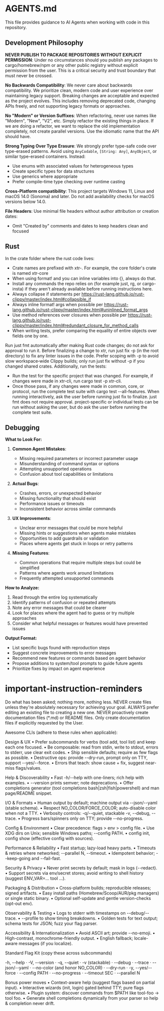 # AGENTS.md

This file provides guidance to AI Agents when working with code in this repository.

## Development Philosophy

**NEVER PUBLISH TO PACKAGE REPOSITORIES WITHOUT EXPLICIT PERMISSION**: Under no circumstances should you publish any packages to cargo/homebrew/npm or any other public registry without explicit permission from the user. This is a critical security and trust boundary that must never be crossed.

**No Backwards Compatibility**: We never care about backwards compatibility. We prioritize clean, modern code and user experience over maintaining legacy support. Breaking changes are acceptable and expected as the project evolves. This includes removing deprecated code, changing APIs freely, and not supporting legacy formats or approaches.

**No "Modern" or Version Suffixes**: When refactoring, never use names like "Modern", "New", "V2", etc. Simply refactor the existing things in place. If we are doing a refactor, we want to replace the old implementation completely, not create parallel versions. Use the idiomatic name that the API should have.

**Strong Typing Over Type Erasure**: We strongly prefer type-safe code over type-erased patterns. Avoid using `AnyCodable`, `[String: Any]`, `AnyObject`, or similar type-erased containers. Instead:

- Use enums with associated values for heterogeneous types
- Create specific types for data structures
- Use generics where appropriate
- Prefer compile-time type checking over runtime casting

**Cross-Platform compatibility**: This project targets Windows 11, Linux and macOS 14.0 (Sonoma) and later. Do not add availability checks for macOS versions below 14.0.

**File Headers**: Use minimal file headers without author attribution or creation dates:

- Omit "Created by" comments and dates to keep headers clean and focused

## Rust

In the crate folder where the rust code lives:

- Crate names are prefixed with xtr-. For example, the core folder's crate is named xtr-core
- When using format! and you can inline variables into {}, always do that.
- Install any commands the repo relies on (for example just, rg, or cargo-insta) if they aren't already available before running instructions here.
- Always collapse if statements per <https://rust-lang.github.io/rust-clippy/master/index.html#collapsible_if>
- Always inline format! args when possible per <https://rust-lang.github.io/rust-clippy/master/index.html#uninlined_format_args>
- Use method references over closures when possible per <https://rust-lang.github.io/rust-clippy/master/index.html#redundant_closure_for_method_calls>
- When writing tests, prefer comparing the equality of entire objects over fields one by one.

Run just fmt automatically after making Rust code changes; do not ask for approval to run it. Before finalizing a change to xtr, run just fix -p <project> (in the root directory) to fix any linter issues in the code. Prefer scoping with -p to avoid slow workspace‑wide Clippy builds; only run just fix without -p if you changed shared crates. Additionally, run the tests:

- Run the test for the specific project that was changed. For example, if changes were made in xtr-cli, run cargo test -p xtr-cli.
- Once those pass, if any changes were made in common, core, or protocol, run the complete test suite with cargo test --all-features. When running interactively, ask the user before running just fix to finalize. just fmt does not require approval. project-specific or individual tests can be run without asking the user, but do ask the user before running the complete test suite.

## Debugging

**What to Look For:**

1. **Common Agent Mistakes**:
   - Missing required parameters or incorrect parameter usage
   - Misunderstanding of command syntax or options
   - Attempting unsupported operations
   - Confusion about tool capabilities or limitations

2. **Actual Bugs**:
   - Crashes, errors, or unexpected behavior
   - Missing functionality that should exist
   - Performance issues or timeouts
   - Inconsistent behavior across similar commands

3. **UX Improvements**:
   - Unclear error messages that could be more helpful
   - Missing hints or suggestions when agents make mistakes
   - Opportunities to add guardrails or validation
   - Places where agents get stuck in loops or retry patterns

4. **Missing Features**:
   - Common operations that require multiple steps but could be simplified
   - Patterns where agents work around limitations
   - Frequently attempted unsupported commands

**How to Analyze:**

1. Read through the entire log systematically
2. Identify patterns of confusion or repeated attempts
3. Note any error messages that could be clearer
4. Look for places where the agent had to guess or try multiple approaches
5. Consider what helpful messages or features would have prevented issues

**Output Format:**

- List specific bugs found with reproduction steps
- Suggest concrete improvements to error messages
- Recommend new features or commands based on agent behavior
- Propose additions to system/tool prompts to guide future agents
- Prioritize fixes by impact on agent experience

# important-instruction-reminders

Do what has been asked; nothing more, nothing less.
NEVER create files unless they're absolutely necessary for achieving your goal.
ALWAYS prefer editing an existing file to creating a new one.
NEVER proactively create documentation files (*.md) or README files. Only create documentation files if explicitly requested by the User.

Awesome CLIs (adhere to these rules when applicable):

Design & UX
• Prefer subcommands for verbs (tool add, tool list) and keep each one focused.
• Be composable: read from stdin, write to stdout, errors to stderr, use clear exit codes.
• Ship sensible defaults; require as few flags as possible.
• Destructive ops: provide --dry-run, prompt only on TTY, support --yes/--force.
• Errors that teach: show cause + fix, suggest near-miss flags/values.

Help & Discoverability
• Fast -h/--help with one-liners; rich help <subcmd> with examples.
• --version prints semver; note deprecations.
• Offer completions generator (tool completions bash|zsh|fish|powershell) and man page/README snippet.

I/O & Formats
• Human output by default; machine output via --json/--yaml (stable schema).
• Respect NO_COLOR/FORCE_COLOR; auto-disable color when not a TTY.
• Verbosity controls: -q/--quiet, stackable -v, --debug, --trace.
• Progress bars/spinners only on TTY; provide --no-progress.

Config & Environment
• Clear precedence: flags > env > config file.
• Use XDG dirs on Unix; sensible Windows paths; --config PATH.
• config init, config show (effective config with sources).

Performance & Reliability
• Fast startup; lazy-load heavy parts.
• Timeouts & retries where networked; --parallel N, --timeout.
• Idempotent behavior; --keep-going and --fail-fast.

Security & Privacy
• Never print secrets by default; mask in logs (--redact).
• Support secrets via env/secret stores; avoid writing to shell history (suggest ENV_VAR=… tool …).

Packaging & Distribution
• Cross-platform builds; reproducible releases; signed artifacts.
• Easy install paths (Homebrew/Scoop/AUR/pkg managers) or single static binary.
• Optional self-update and gentle version-checks (opt-out env).

Observability & Testing
• Logs to stderr with timestamps on --debug/--trace.
• --profile to show timing breakdowns.
• Golden tests for text output; schema tests for JSON; fuzz your flag parser.

Accessibility & Internationalization
• Avoid ASCII art; provide --no-emoji.
• High-contrast, monochrome-friendly output.
• English fallback; locale-aware messages (if you localize).

Standard Flag Kit (copy these across subcommands)

-h, --help · -V, --version · -q, --quiet · -v (stackable) · --debug · --trace · --json/--yaml · --no-color (and honor NO_COLOR) · --dry-run · -y, --yes/--force · --config PATH · --no-progress · --timeout SEC · --parallel N

Bonus power moves
• Context-aware help (suggest flags based on partial input).
• Interactive wizards (init, login) gated behind TTY; pure flags otherwise.
• Plugin system: discover commands from $PATH like tool-foo → tool foo.
• Generate shell completions dynamically from your parser so help & completion never drift.
